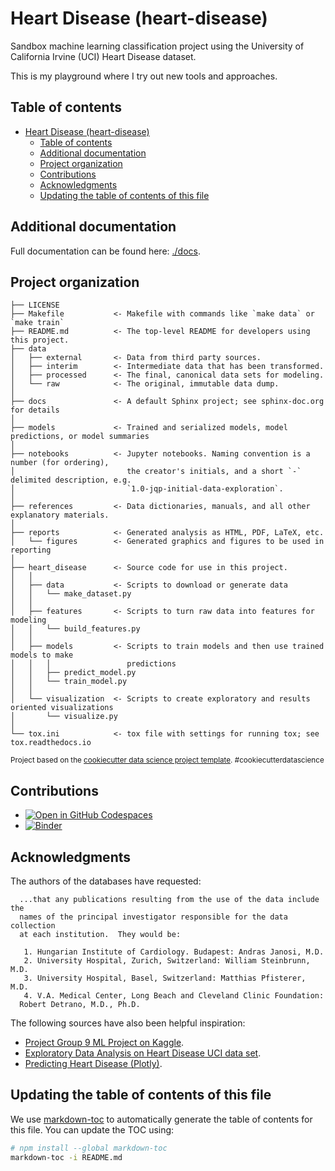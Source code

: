 # Heart Disease (heart-disease)

Sandbox machine learning classification project using the
University of California Irvine (UCI) Heart Disease dataset.

This is my playground where I try out new tools and approaches.

<!-- FIXME: Add badges from template. -->

## Table of contents

<!-- toc -->

-   [Heart Disease (heart-disease)](#heart-disease-heart-disease)
    -   [Table of contents](#table-of-contents)
    -   [Additional documentation](#additional-documentation)
    -   [Project organization](#project-organization)
    -   [Contributions](#contributions)
    -   [Acknowledgments](#acknowledgments)
    -   [Updating the table of contents of this file](#updating-the-table-of-contents-of-this-file)

<!-- tocstop -->

## Additional documentation

Full documentation can be found here: [./docs](./docs).

## Project organization

<!-- FIXME: Convert to mermaid? -->

    ├── LICENSE
    ├── Makefile           <- Makefile with commands like `make data` or `make train`
    ├── README.md          <- The top-level README for developers using this project.
    ├── data
    │   ├── external       <- Data from third party sources.
    │   ├── interim        <- Intermediate data that has been transformed.
    │   ├── processed      <- The final, canonical data sets for modeling.
    │   └── raw            <- The original, immutable data dump.
    │
    ├── docs               <- A default Sphinx project; see sphinx-doc.org for details
    │
    ├── models             <- Trained and serialized models, model predictions, or model summaries
    │
    ├── notebooks          <- Jupyter notebooks. Naming convention is a number (for ordering),
    │                         the creator's initials, and a short `-` delimited description, e.g.
    │                         `1.0-jqp-initial-data-exploration`.
    │
    ├── references         <- Data dictionaries, manuals, and all other explanatory materials.
    │
    ├── reports            <- Generated analysis as HTML, PDF, LaTeX, etc.
    │   └── figures        <- Generated graphics and figures to be used in reporting
    │
    ├── heart_disease      <- Source code for use in this project.
    │   │
    │   ├── data           <- Scripts to download or generate data
    │   │   └── make_dataset.py
    │   │
    │   ├── features       <- Scripts to turn raw data into features for modeling
    │   │   └── build_features.py
    │   │
    │   ├── models         <- Scripts to train models and then use trained models to make
    │   │   │                 predictions
    │   │   ├── predict_model.py
    │   │   └── train_model.py
    │   │
    │   └── visualization  <- Scripts to create exploratory and results oriented visualizations
    │       └── visualize.py
    │
    └── tox.ini            <- tox file with settings for running tox; see tox.readthedocs.io

<p><small>Project based on the <a target="_blank" href="https://drivendata.github.io/cookiecutter-data-science/">cookiecutter data science project template</a>. #cookiecutterdatascience</small></p>

## Contributions

-   [![Open in GitHub Codespaces](https://github.com/codespaces/badge.svg)](https://codespaces.new/proinsias/heart-disease?quickstart=1)
-   [![Binder](https://mybinder.org/badge_logo.svg)](https://mybinder.org/v2/gh/betatim/binderlyzer/master)

## Acknowledgments

The authors of the databases have requested:

      ...that any publications resulting from the use of the data include the
      names of the principal investigator responsible for the data collection
      at each institution.  They would be:

       1. Hungarian Institute of Cardiology. Budapest: Andras Janosi, M.D.
       2. University Hospital, Zurich, Switzerland: William Steinbrunn, M.D.
       3. University Hospital, Basel, Switzerland: Matthias Pfisterer, M.D.
       4. V.A. Medical Center, Long Beach and Cleveland Clinic Foundation:
      Robert Detrano, M.D., Ph.D.

The following sources have also been helpful inspiration:

-   [Project Group 9 ML Project on Kaggle](https://www.kaggle.com/code/doraakbulut/project-group-9-ml-project).
-   [Exploratory Data Analysis on Heart Disease UCI data set](https://towardsdatascience.com/exploratory-data-analysis-on-heart-disease-uci-data-set-ae129e47b323).
-   [Predicting Heart Disease (Plotly)](https://www.kaggle.com/code/excalibur7/predicting-heart-disease-plotly).

## Updating the table of contents of this file

We use [markdown-toc](https://github.com/jonschlinkert/markdown-toc)
to automatically generate the table of contents for this file.
You can update the TOC using:

```bash
# npm install --global markdown-toc
markdown-toc -i README.md
```
